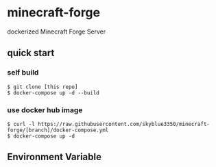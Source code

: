 # minecraft-forge
dockerized Minecraft Forge Server

## quick start
### self build
```
$ git clone [this repo]
$ docker-compose up -d --build
```

### use docker hub image
```
$ curl -l https://raw.githubusercontent.com/skyblue3350/minecraft-forge/[branch]/docker-compose.yml
$ docker-compose up -d
```

## Environment Variable
